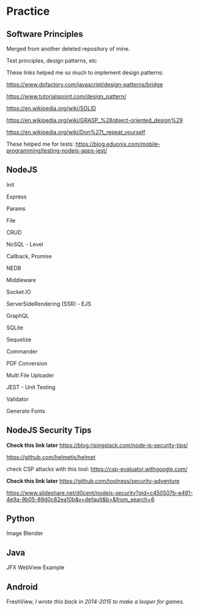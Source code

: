 # Practice


## Software Principles

Merged from another deleted repository of mine.

Test principles, design patterns, etc

These links helped me so much to implement design patterns: 

https://www.dofactory.com/javascript/design-patterns/bridge 

https://www.tutorialspoint.com/design_pattern/ 

https://en.wikipedia.org/wiki/SOLID 

https://en.wikipedia.org/wiki/GRASP_%28object-oriented_design%29 

https://en.wikipedia.org/wiki/Don%27t_repeat_yourself

These helped me for tests: https://blog.eduonix.com/mobile-programming/testing-nodejs-apps-jest/


## NodeJS


Init

Express

Params

File

CRUD

NoSQL - Level

Callback, Promise

NEDB

Middleware

Socket.IO

ServerSideRendering (SSR) - EJS

GraphQL

SQLite

Sequelize

Commander

PDF Conversion

Multi File Uploader

JEST - Unit Testing

Validator

Generate Fonts

## NodeJS Security Tips

**Check this link later**
https://blog.risingstack.com/node-js-security-tips/

https://github.com/helmetjs/helmet

check CSP attacks with this tool:
https://csp-evaluator.withgoogle.com/

**Check this link later**
https://github.com/toolness/security-adventure

https://www.slideshare.net/d0cent/nodejs-security?qid=c450507b-e491-4e9a-9b05-89d0c82ea10b&v=default&b=&from_search=6

## Python

Image Blender

## Java

JFX WebView Example

## Android

FreshView, *I wrote this back in 2014-2015 to make a looper for games*.
